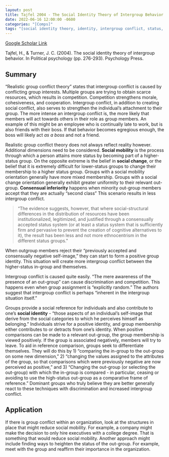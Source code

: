 ```yaml
---
layout: post
title: Tajfel 2004 - The Social Identity Theory of Intergroup Behavior
date: 2022-06-16 12:00:00 -0600
categories: "[Comps]"
tags: "[social identity theory, identity, intergroup conflict, status, identity work]"
---
```


[Google Scholar Link](https://scholar.google.com/scholar?hl=en&as_sdt=0%2C45&q=tajfel+and+turner+social+identity+theory&btnG=&oq=tajfel+and+turner)

Tajfel, H., & Turner, J. C. (2004). The social identity theory of intergroup behavior. In Political psychology (pp. 276-293). Psychology Press.

## Summary
“Realistic group conflict theory” states that intergroup conflict is caused by conflicting group interests.  Multiple groups are trying to obtain scarce resources, which results in competition.  Competition strengthens morale, cohesiveness, and cooperation.  Intergroup conflict, in addition to creating social conflict, also serves to strengthen the individual’s attachment to their group.  The more intense an intergroup conflict is, the more likely that members will act towards others in their role as group members.  An example of this might be an employee who is continually late to work, but is also friends with their boss.  If that behavior becomes egregious enough, the boss will likely act _as a boss_ and not a friend.

Realistic group conflict theory does not always reflect reality however.  Additional dimensions need to be considered.  **Social mobility** is the process through which a person attains more status by becoming part of a higher-status group.  On the opposite extreme is the belief in **social change**, or the belief that it is extremely difficult for lower-status groups to change their membership to a higher status group.  Groups with a social mobility orientation generally have more mixed membership.  Groups with a social change orientation generally exhibit greater uniformity to their relevant out-group.  **Consensual inferiority** happens when minority out-group members accept that they are actually “second class”  This scenario results in less intergroup conflict.

> “The evidence suggests, however, that where social-structural differences in the distribution of resources have been institutionalized, legitimized, and justified through a consensually accepted status system (or at least a status system that is sufficiently firm and pervasive to prevent the creation of cognitive alternatives to it), the result has been less and not more ethnocentrism in the different status groups."

When outgroup members reject their “previously accepted and consensually negative self-image,” they can start to form a positive group identity.  This situation will create more intergroup conflict between the higher-status in-group and themselves.

Intergroup conflict is caused quite easily.  “The mere awareness of the presence of an out-group” can cause discrimination and competition.  This happens even when group assignment is “explicitly random.”  The authors suggest that intergroup conflict is perhaps “inherent in the intergroup situation itself.”

Groups provide a social reference for individuals and also contribute to one’s **social identity** - “those aspects of an individual’s self-image that derive from the social categories to which he perceives himself as belonging.”  Individuals strive for a positive identity, and group membership either contributes to or detracts from one’s identity.  When positive comparisons can be made to a relevant out-group, the group membership is viewed positively.  If the group is associated negatively, members will try to leave.  To aid in reference comparison, groups seek to differentiate themselves.  They will do this by 1) “comparing the in-group to the out-group on some new dimension,” 2) “changing the values assigned to the attributes of the group, so that comparisons which were previously negative are now perceived as positive,” and 3)  “Changing the out-group (or selecting the out-group) with which the in-group is compared - in particular, ceasing or avoiding to use the high-status out-group as a comparative frame of reference.”  Dominant groups who truly believe they are better generally react to these techniques with discrimination and increased intergroup conflict.

## Application
If there is group conflict within an organization, look at the structures in place that might reduce social mobility.  For example, a company might make the decision to only hire executives with a college degree.  That is something that would reduce social mobility.  Another approach might include finding ways to heighten the status of the out-group.  For example, meet with the group and reaffirm their importance in the organization.